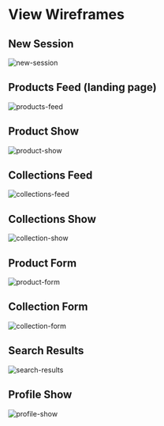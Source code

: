 # View Wireframes

## New Session
![new-session]

## Products Feed (landing page)
![products-feed]

## Product Show
![product-show]

## Collections Feed
![collections-feed]

## Collections Show
![collection-show]

## Product Form
![product-form]

## Collection Form
![collection-form]

## Search Results
![search-results]

## Profile Show
![profile-show]

[new-session]: ./wireframes/new_session.png
[products-feed]: ./wireframes/products_feed.png
[product-show]: ./wireframes/product_show.png
[collections-feed]: ./wireframes/collections_feed.png
[collection-show]: ./wireframes/collection_show.png
[product-form]: ./wireframes/product_form.png
[collection-form]: ./wireframes/collection_form.png
[search-results]: ./wireframes/search_results.png
[profile-show]: ./wireframes/profile_show.png
